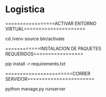 # Logistica

=================ACTIVAR ENTORNO VIRTUAL=====================

cd /venv
source bin/activate

============INSTALACION DE PAQUETES REQUERIDOS=================

pip install -r requirements.txt

=======================CORRER SERVIDOR======================= 

python manage.py runserver 
